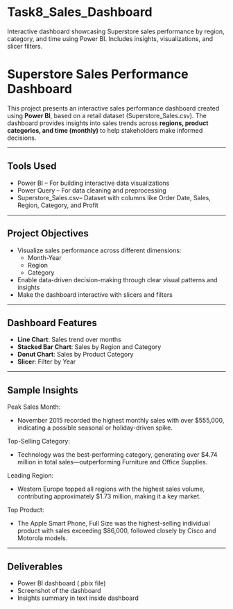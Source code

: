 # Task8_Sales_Dashboard
Interactive dashboard showcasing Superstore sales performance by region, category, and time using Power BI. Includes insights, visualizations, and slicer filters.
#  Superstore Sales Performance Dashboard

This project presents an interactive sales performance dashboard created using **Power BI**, based on a retail dataset (Superstore_Sales.csv). The dashboard provides insights into sales trends across **regions, product categories, and time (monthly)** to help stakeholders make informed decisions.

---

## Tools Used

- Power BI – For building interactive data visualizations
- Power Query – For data cleaning and preprocessing
- Superstore_Sales.csv– Dataset with columns like Order Date, Sales, Region, Category, and Profit

---

##  Project Objectives

- Visualize sales performance across different dimensions:
  - Month-Year
  - Region
  - Category
- Enable data-driven decision-making through clear visual patterns and insights
- Make the dashboard interactive with slicers and filters

---

##  Dashboard Features

- **Line Chart**: Sales trend over months
- **Stacked Bar Chart**: Sales by Region and Category
- **Donut Chart**: Sales by Product Category
- **Slicer**: Filter by Year

---

##  Sample Insights
Peak Sales Month:
- November 2015 recorded the highest monthly sales with over $555,000, indicating a possible seasonal or holiday-driven spike.

Top-Selling Category:
- Technology was the best-performing category, generating over $4.74 million in total sales—outperforming Furniture and Office Supplies.

Leading Region:
- Western Europe topped all regions with the highest sales volume, contributing approximately $1.73 million, making it a key market.

Top Product:
- The Apple Smart Phone, Full Size was the highest-selling individual product with sales exceeding $86,000, followed closely by Cisco and Motorola models.



---

## Deliverables

-  Power BI dashboard (.pbix file)
- Screenshot of the dashboard
-  Insights summary in text inside dashboard
